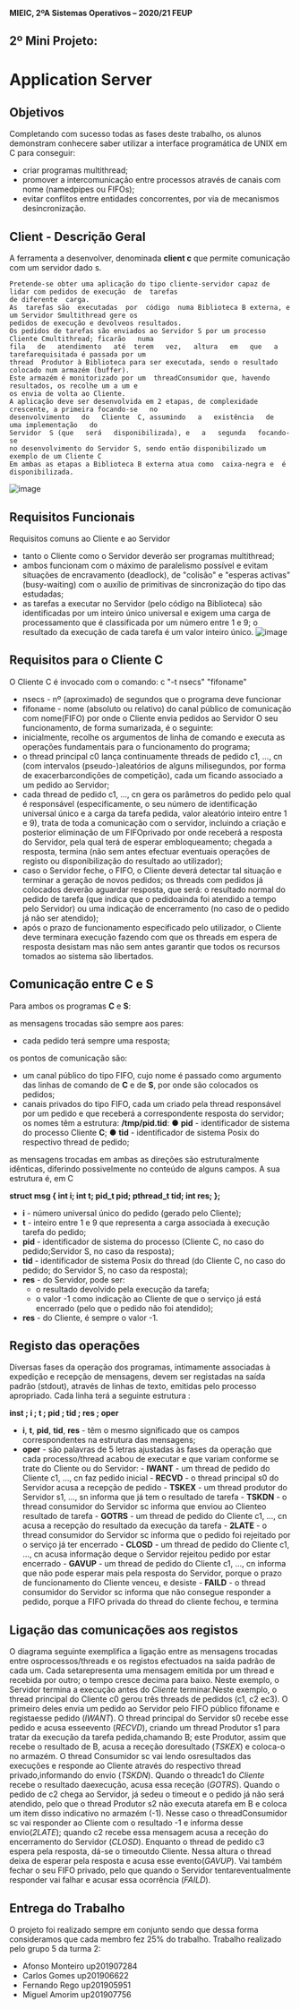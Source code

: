 **MIEIC, 2ºA Sistemas Operativos – 2020/21 FEUP**

## 2º Mini Projeto:

# Application Server

## Objetivos

Completando com sucesso todas as fases deste trabalho, os alunos demonstram conhecere saber utilizar a interface programática de UNIX em C para conseguir:
- criar programas multithread;
- promover a intercomunicação entre processos através de canais com nome (namedpipes ou FIFOs);
- evitar   conflitos   entre   entidades   concorrentes,   por   via   de   mecanismos   desincronização.

## Client - Descrição Geral 

A ferramenta a desenvolver, denominada **client c** que permite comunicação com um servidor dado s.

```
Pretende-se obter uma aplicação do tipo cliente-servidor capaz de lidar com pedidos de execução  de  tarefas
de diferente  carga.
As  tarefas são  executadas  por  código  numa Biblioteca B externa, e um Servidor Smultithread gere os 
pedidos de execução e devolveos resultados.
Os pedidos de tarefas são enviados ao Servidor S por um processo Cliente Cmultithread; ficarão   numa   
fila   de   atendimento   até  terem   vez,   altura   em   que   a   tarefarequisitada é passada por um
thread  Produtor à Biblioteca para ser executada, sendo o resultado colocado num armazém (buffer).
Este armazém é monitorizado por um  threadConsumidor que, havendo resultados, os recolhe um a um e
os envia de volta ao Cliente.
A aplicação deve ser desenvolvida em 2 etapas, de complexidade crescente, a primeira focando-se   no
desenvolvimento   do   Cliente  C, assumindo   a   existência   de   uma implementação   do   
Servidor  S (que   será   disponibilizada), e   a   segunda   focando-se   
no desenvolvimento do Servidor S, sendo então disponibilizado um exemplo de um Cliente C
Em ambas as etapas a Biblioteca B externa atua como  caixa-negra e  é disponibilizada.
```
![image](https://user-images.githubusercontent.com/55672106/116570273-0bec5b00-a902-11eb-89be-11ad5d1f2fc5.png)

## Requisitos Funcionais

Requisitos comuns ao Cliente e ao Servidor
- tanto o Cliente como o Servidor deverão ser programas multithread;
- ambos funcionam com o máximo de paralelismo possível e evitam situações de encravamento (deadlock), de "colisão" e "esperas activas" (busy-waiting) com o auxílio de primitivas de sincronização do tipo das estudadas;
- as tarefas a executar no Servidor (pelo código na Biblioteca) são identificadas por um inteiro único universal e exigem uma carga de processamento que é classificada por um número entre 1 e 9; o resultado da execução de cada tarefa é um valor inteiro único.
![image](https://user-images.githubusercontent.com/55672106/116574042-40ade180-a905-11eb-9267-4f9fff88a215.png)

## Requisitos para o Cliente C
O Cliente C é invocado com o comando: c "-t nsecs" "fifoname"
- nsecs - nº (aproximado) de segundos que o programa deve funcionar
- fifoname - nome (absoluto ou relativo) do canal público de comunicação com nome(FIFO) por onde o Cliente envia pedidos ao Servidor
O seu funcionamento, de forma sumarizada, é o seguinte:
- inicialmente, recolhe os argumentos de linha de comando e executa as operações fundamentais para o funcionamento do programa;
- o  thread  principal  c0  lança  continuamente  threads  de pedido  c1, ...,  cn  (com intervalos   (pseudo-)aleatórios   de   alguns   milisegundos,   por   forma   de   exacerbarcondições de competição), cada um ficando associado a um pedido ao Servidor;
- cada  thread  de pedido  c1, ...,  cn gera os parâmetros do pedido pelo qual é responsável (especificamente, o seu número de identificação universal único e a carga   da   tarefa   pedida,   valor   aleatório   inteiro   entre   1   e   9),   trata   de   toda   a comunicação com o servidor, incluindo a criação e posterior eliminação de um FIFOprivado por onde receberá a resposta do Servidor, pela qual terá de esperar embloqueamento;  chegada a resposta, termina (não sem antes efectuar eventuais operações de registo ou disponibilização do resultado ao utilizador);
- caso o Servidor feche, o FIFO, o Cliente deverá detectar tal situação e terminar a geração de novos pedidos; os threads com pedidos já colocados deverão aguardar resposta, que será: o resultado normal do pedido de tarefa (que indica que o pedidoainda foi atendido a tempo pelo Servidor) ou uma indicação de encerramento (no caso de o pedido já não ser atendido);
- após o prazo de funcionamento especificado pelo utilizador, o Cliente deve terminara execução fazendo com que os threads em espera de resposta desistam mas não sem antes garantir que todos os recursos tomados ao sistema são libertados.

## Comunicação entre C e S
Para ambos os programas **C** e **S**:

as mensagens trocadas são sempre aos pares:
- cada pedido terá sempre uma resposta;

os pontos de comunicação são:
- um canal público do tipo FIFO, cujo nome é passado como argumento das linhas de comando de **C** e de **S**, por onde são colocados os pedidos;
- canais privados do tipo FIFO, cada um criado pela  thread responsável por um pedido e que receberá a correspondente resposta do servidor; os nomes têm a estrutura: **/tmp/pid.tid**:
      ● **pid** - identificador de sistema do processo Cliente **C**;
      ● **tid** - identificador de sistema Posix do respectivo thread de pedido;
      
as   mensagens   trocadas   em   ambas   as   direções   são   estruturalmente   idênticas, diferindo possivelmente no conteúdo de alguns campos. A sua estrutura é, em C
        
**struct msg { int i; int t; pid_t pid; pthread_t tid; int res; };**

- **i** - número universal único do pedido (gerado pelo Cliente);
- **t** - inteiro entre 1 e 9 que representa a carga associada à execução  tarefa do pedido;
- **pid** - identificador de sistema do processo (Cliente  C, no caso do pedido;Servidor S, no caso da resposta);
- **tid** - identificador de sistema Posix do thread (do Cliente C, no caso do pedido; do Servidor S, no caso da resposta);
- **res** - do Servidor, pode ser:
    - o resultado devolvido pela execução da tarefa;
    - o   valor   -1   como   indicação   ao   Cliente   de   que   o   serviço   já   está encerrado (pelo que o pedido não foi atendido);
- **res** - do Cliente, é sempre o valor -1.
  
## Registo das operações

Diversas   fases   da   operação   dos   programas,   intimamente   associadas   à  expedição   e recepção de mensagens,
devem ser registadas na saída padrão (stdout), através de linhas de texto, emitidas pelo processo apropriado. 
Cada linha terá a seguinte estrutura :

**inst ; i ; t ; pid ; tid ; res ; oper**
  
  - **i**, **t**, **pid**, **tid**, **res** - têm o mesmo significado que os campos correspondentes na estrutura das mensagens;
  - **oper** - são palavras de 5 letras ajustadas às fases da operação que cada processo/thread  acabou   de   executar   e   que   variam   conforme   se   trate  do Cliente ou do Servidor:
        - **IWANT** - um thread de pedido do Cliente c1, ..., cn faz pedido inicial
        - **RECVD** - o thread principal s0 do Servidor acusa a recepção de pedido
        - **TSKEX** - um thread produtor do Servidor s1, ..., sn informa que já tem o resultado de tarefa
        - **TSKDN** - o thread consumidor do Servidor sc informa que enviou ao Clienteo resultado de tarefa
        - **GOTRS** - um thread de pedido do Cliente c1, ..., cn acusa a recepção do resultado da execução da tarefa
        - **2LATE**  - o  thread  consumidor do Servidor  sc  informa que o pedido foi rejeitado por o serviço já ter encerrado
        - **CLOSD** - um thread de pedido do Cliente c1, ..., cn acusa informação deque o Servidor rejeitou pedido por estar encerrado
        - **GAVUP** - um thread de pedido do Cliente c1, ..., cn informa que não pode esperar mais pela resposta do Servidor, porque o prazo de funcionamento do Cliente venceu, e desiste
        - **FAILD**  - o  thread consumidor do Servidor  sc  informa que não consegue responder a pedido, porque a FIFO privada do thread do cliente fechou, e termina

## Ligação das comunicações aos registos

O   diagrama   seguinte   exemplifica   a   ligação   entre   as   mensagens   trocadas   entre   osprocessos/threads  e  os registos  efectuados  na  saída padrão   de cada   um.  Cada  setarepresenta uma mensagem emitida por um thread e recebida por outro; o tempo cresce decima para baixo. Neste exemplo, o Servidor termina a execução antes do *Cliente* terminar.Neste exemplo, o thread principal do Cliente c0 gerou três threads de pedidos (c1, c2 ec3). O primeiro deles envia um pedido ao Servidor pelo FIFO público fifoname e registaesse pedido (*IWANT*). O thread principal do Servidor s0 recebe esse pedido e acusa esseevento (*RECVD*), criando um thread Produtor s1 para tratar da execução da tarefa pedida,chamando  B; este Produtor, assim que recebe o resultado de  B, acusa a receção doresultado   (*TSKEX*)   e   coloca-o   no   armazém.   O  thread  Consumidor  sc  vai   lendo   osresultados das execuções e responde ao Cliente através do respectivo  thread  privado,informando   do envio (*TSKDN*). Quando o  threadc1  do *Cliente* recebe o resultado daexecução, acusa essa receção (*GOTRS*). Quando o pedido de c2 chega ao Servidor, já sedeu o timeout e o pedido já não será atendido, pelo que o thread Produtor s2 não executa atarefa em  B  e coloca um item disso indicativo no armazém (-1). Nesse caso o  threadConsumidor  sc  vai   responder   ao   Cliente   com   o   resultado   -1   e   informa   desse   envio(*2LATE*);   quando  c2  recebe   essa   mensagem   acusa   a   receção   do   encerramento   do Servidor (*CLOSD*). Enquanto o thread de pedido c3 espera pela resposta, dá-se o timeoutdo Cliente. Nessa altura o  thread  deixa de esperar pela resposta e acusa esse evento(*GAVUP*). Vai também fechar o seu FIFO privado, pelo que quando o Servidor tentareventualmente responder vai falhar e acusar essa ocorrência (*FAILD*).

## Entrega do Trabalho

O projeto foi realizado sempre em conjunto sendo que dessa forma consideramos que cada membro fez 25% do trabalho.
Trabalho realizado pelo grupo 5 da turma 2:
- Afonso Monteiro up201907284
- Carlos Gomes up201906622
- Fernando Rego up201905951
- Miguel Amorim up201907756


